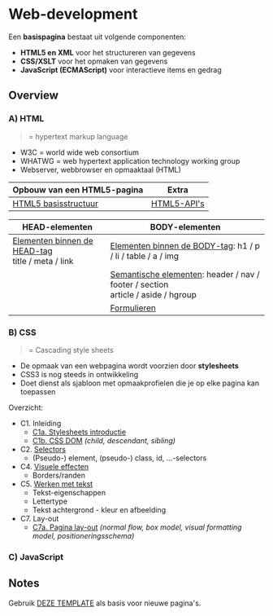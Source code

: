 # Web-development

Een **basispagina** bestaat uit volgende componenten:
* **HTML5 en XML** voor het structureren van gegevens
* **CSS/XSLT** voor het opmaken van gegevens
* **JavaScript (ECMAScript)** voor interactieve items en gedrag

## Overview

### A) HTML

> = hypertext markup language

* W3C = world wide web consortium
* WHATWG = web hypertext application technology working group
* Webserver, webbrowser en opmaaktaal (HTML)

|Opbouw van een HTML5-pagina |Extra|
|---|---|
|[HTML5 basisstructuur](./H1a.%20HTML5%20basisstructuur.md)|[HTML5-API's](./H3.%20HTML5-APIs.md)|

|HEAD-elementen|BODY-elementen|
|---|---|
|[Elementen binnen de HEAD-tag](./H1b.%20HEAD-tags.md)<br>title / meta / link|[Elementen binnen de BODY-tag](./H2a.%20HTML-elementen.md): h1 / p / li / table / a / img|
||[Semantische elementen](./H2b.%20Semantische%20elementen.md): header / nav / footer / section<br>article / aside / hgroup|
|&nbsp;|[Formulieren](./H2c.%20Formulieren.md)|



### B) CSS

> = Cascading style sheets

* De opmaak van een webpagina wordt voorzien door **stylesheets**
* CSS3 is nog steeds in ontwikkeling
* Doet dienst als sjabloon met opmaakprofielen die je op elke pagina kan toepassen

Overzicht:
* C1. Inleiding
    * [C1a. Stylesheets introductie](./C1a.%20Stylesheets%20introductie.md)
    * [C1b. CSS DOM](./C1b.%20CSS%20Document%20Object%20Model.md) *(child, descendant, sibling)*
* C2. [Selectors](./C2a.%20Selectors%20voor%20stijlregels.md)
    * (Pseudo-) element, (pseudo-) class, id, ...-selectors
* C4. [Visuele effecten](./C4a.%20Visuele%20effecten.md)
    * Borders/randen
* C5. [Werken met tekst](./C5a.%20Tekst%20opmaak.md)
    * Tekst-eigenschappen
    * Lettertype
    * Tekst achtergrond - kleur en afbeelding
* C7. Lay-out
    * [C7a. Pagina lay-out](./C7a.%20Pagina%20layout.md) *(normal flow, box model, visual formatting model, positioneringsschema)*

### C) JavaScript

## Notes

Gebruik [DEZE TEMPLATE](00_Template.md) als basis voor nieuwe pagina's.